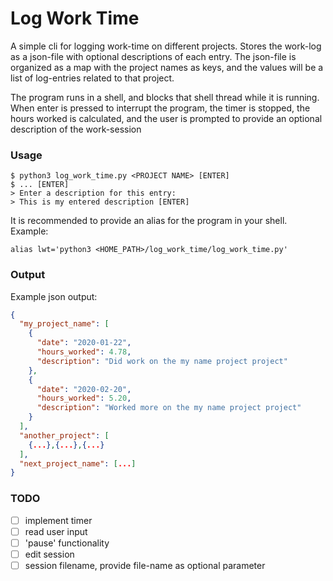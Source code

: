 # Log Work Time
A simple cli for logging work-time on different projects. Stores the work-log as a json-file with 
optional descriptions of each entry. The json-file is organized as a map with the project names
as keys, and the values will be a list of log-entries related to that project.

The program runs in a shell, and blocks that shell thread while it is running. When enter is
pressed to interrupt the program, the timer is stopped, the hours worked is calculated, and the 
user is prompted to provide an optional description of the work-session

### Usage
```
$ python3 log_work_time.py <PROJECT NAME> [ENTER]
$ ... [ENTER]
> Enter a description for this entry:
> This is my entered description [ENTER]
```
It is recommended to provide an alias for the program in your shell.  
Example:
```
alias lwt='python3 <HOME_PATH>/log_work_time/log_work_time.py'
```

### Output
Example json output:
```json
{
  "my_project_name": [
    {
      "date": "2020-01-22",
      "hours_worked": 4.78,
      "description": "Did work on the my name project project"
    },
    {
      "date": "2020-02-20",
      "hours_worked": 5.20,
      "description": "Worked more on the my name project project"
    }
  ],
  "another_project": [
    {...},{...},{...}
  ],
  "next_project_name": [...]
}
```

### TODO
- [ ] implement timer
- [ ] read user input
- [ ] 'pause' functionality
- [ ] edit session
- [ ] session filename, provide file-name as optional parameter
